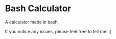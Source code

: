 # Bash Calculator
A calculator made in bash.

If you notice any issues, please feel free to tell me! :)
